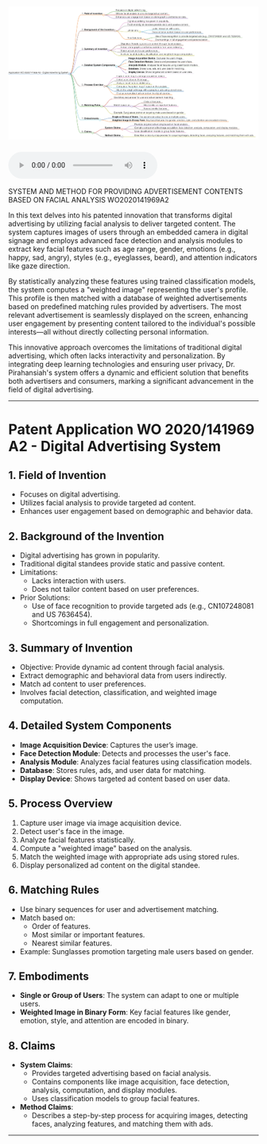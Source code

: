 
# ![SYSTEM AND METHOD FOR PROVIDING ADVERTISEMENT CONTENTS BASED ON FACIAL ANALYSIS WO2020141969A2](SYSTEM%20AND%20METHOD%20FOR%20PROVIDING%20ADVERTISEMENT%20CONTENTS%20BASED%20ON%20FACIAL%20ANALYSIS%20WO2020141969A2.png) 


<audio controls>
  <source src="SYSTEM%20AND%20METHOD%20FOR%20PROVIDING%20ADVERTISEMENT%20CONTENTS%20BASED%20ON%20FACIAL%20ANALYSIS%20WO2020141969A2.mp3" type="audio/mpeg">
  Your browser does not support the audio element.
</audio>

SYSTEM AND METHOD FOR PROVIDING ADVERTISEMENT CONTENTS BASED ON FACIAL ANALYSIS WO2020141969A2

In this text delves into his patented innovation that transforms digital advertising by utilizing facial analysis to deliver targeted content. The system captures images of users through an embedded camera in digital signage and employs advanced face detection and analysis modules to extract key facial features such as age range, gender, emotions (e.g., happy, sad, angry), styles (e.g., eyeglasses, beard), and attention indicators like gaze direction.

By statistically analyzing these features using trained classification models, the system computes a "weighted image" representing the user's profile. This profile is then matched with a database of weighted advertisements based on predefined matching rules provided by advertisers. The most relevant advertisement is seamlessly displayed on the screen, enhancing user engagement by presenting content tailored to the individual's possible interests—all without directly collecting personal information.

This innovative approach overcomes the limitations of traditional digital advertising, which often lacks interactivity and personalization. By integrating deep learning technologies and ensuring user privacy, Dr. Pirahansiah's system offers a dynamic and efficient solution that benefits both advertisers and consumers, marking a significant advancement in the field of digital advertising.

---
# Patent Application WO 2020/141969 A2 - Digital Advertising System

## 1. **Field of Invention**
   - Focuses on digital advertising.
   - Utilizes facial analysis to provide targeted ad content.
   - Enhances user engagement based on demographic and behavior data.

## 2. **Background of the Invention**
   - Digital advertising has grown in popularity.
   - Traditional digital standees provide static and passive content.
   - Limitations:
     - Lacks interaction with users.
     - Does not tailor content based on user preferences.
   - Prior Solutions:
     - Use of face recognition to provide targeted ads (e.g., CN107248081 and US 7636454).
     - Shortcomings in full engagement and personalization.

## 3. **Summary of Invention**
   - Objective: Provide dynamic ad content through facial analysis.
   - Extract demographic and behavioral data from users indirectly.
   - Match ad content to user preferences.
   - Involves facial detection, classification, and weighted image computation.

## 4. **Detailed System Components**
   - **Image Acquisition Device**: Captures the user’s image.
   - **Face Detection Module**: Detects and processes the user's face.
   - **Analysis Module**: Analyzes facial features using classification models.
   - **Database**: Stores rules, ads, and user data for matching.
   - **Display Device**: Shows targeted ad content based on user data.

## 5. **Process Overview**
   1. Capture user image via image acquisition device.
   2. Detect user's face in the image.
   3. Analyze facial features statistically.
   4. Compute a "weighted image" based on the analysis.
   5. Match the weighted image with appropriate ads using stored rules.
   6. Display personalized ad content on the digital standee.

## 6. **Matching Rules**
   - Use binary sequences for user and advertisement matching.
   - Match based on:
     - Order of features.
     - Most similar or important features.
     - Nearest similar features.
   - Example: Sunglasses promotion targeting male users based on gender.

## 7. **Embodiments**
   - **Single or Group of Users**: The system can adapt to one or multiple users.
   - **Weighted Image in Binary Form**: Key facial features like gender, emotion, style, and attention are encoded in binary.

## 8. **Claims**
   - **System Claims**:
     - Provides targeted advertising based on facial analysis.
     - Contains components like image acquisition, face detection, analysis, computation, and display modules.
     - Uses classification models to group facial features.
   - **Method Claims**:
     - Describes a step-by-step process for acquiring images, detecting faces, analyzing features, and matching them with ads.


---


